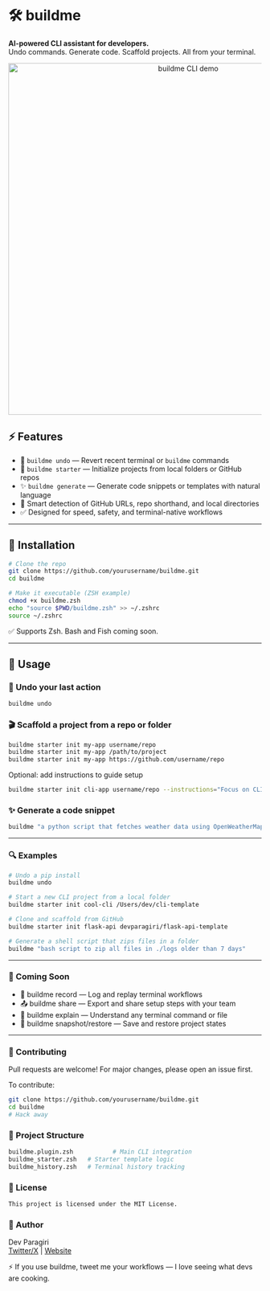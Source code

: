 # 🛠️ buildme

**AI-powered CLI assistant for developers.**  
Undo commands. Generate code. Scaffold projects. All from your terminal.

<!-- GIF Preview -->
<p align="center">
  <img src="docs/buildme-demo.gif" alt="buildme CLI demo" width="700"/>
</p>

## ⚡️ Features

- 🔁 `buildme undo` — Revert recent terminal or `buildme` commands
- 🚀 `buildme starter` — Initialize projects from local folders or GitHub repos
- ✨ `buildme generate` — Generate code snippets or templates with natural language
- 🧠 Smart detection of GitHub URLs, repo shorthand, and local directories
- ✅ Designed for speed, safety, and terminal-native workflows

---

## 🔧 Installation

```bash
# Clone the repo
git clone https://github.com/yourusername/buildme.git
cd buildme

# Make it executable (ZSH example)
chmod +x buildme.zsh
echo "source $PWD/buildme.zsh" >> ~/.zshrc
source ~/.zshrc
```
✅ Supports Zsh. Bash and Fish coming soon.

---

## 🚀 Usage

### 🧠 Undo your last action

```bash
buildme undo
```

### 🎬 Scaffold a project from a repo or folder
```bash
buildme starter init my-app username/repo
buildme starter init my-app /path/to/project
buildme starter init my-app https://github.com/username/repo
```

Optional: add instructions to guide setup
```bash
buildme starter init cli-app username/repo --instructions="Focus on CLI structure only"
```
### ✨ Generate a code snippet
```bash
buildme "a python script that fetches weather data using OpenWeatherMap API"
```
---

### 🔍 Examples

```bash
# Undo a pip install
buildme undo

# Start a new CLI project from a local folder
buildme starter init cool-cli /Users/dev/cli-template

# Clone and scaffold from GitHub
buildme starter init flask-api devparagiri/flask-api-template

# Generate a shell script that zips files in a folder
buildme "bash script to zip all files in ./logs older than 7 days"

```
---

### 🔮 Coming Soon
- 🎥 buildme record — Log and replay terminal workflows
- 📤 buildme share — Export and share setup steps with your team
- 🧠 buildme explain — Understand any terminal command or file
- 💾 buildme snapshot/restore — Save and restore project states
---

### 🤝 Contributing
Pull requests are welcome! For major changes, please open an issue first.

To contribute:  
```bash
git clone https://github.com/yourusername/buildme.git
cd buildme
# Hack away
```

### 📂 Project Structure
```bash
buildme.plugin.zsh           # Main CLI integration
buildme_starter.zsh   # Starter template logic
buildme_history.zsh   # Terminal history tracking
```

### 📜 License
```bash
This project is licensed under the MIT License.
```

### 📣 Author

Dev Paragiri  
[Twitter/X](https://x.com/DeveshParagiri) | [Website](https://deveshparagiri.com)

⚡ If you use buildme, tweet me your workflows — I love seeing what devs are cooking.

